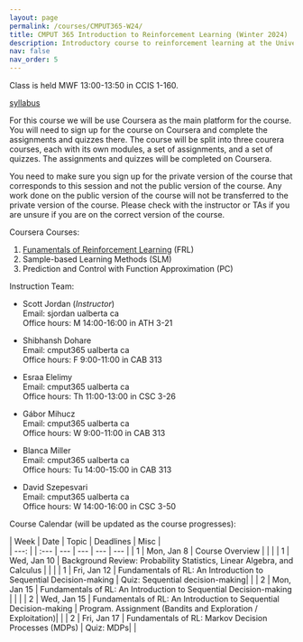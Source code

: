 ```yaml
---
layout: page
permalink: /courses/CMPUT365-W24/
title: CMPUT 365 Introduction to Reinforcement Learning (Winter 2024)
description: Introductory course to reinforcement learning at the University of Alberta 
nav: false
nav_order: 5
---
```


Class is held MWF 13:00-13:50 in CCIS 1-160.

[syllabus](/assets/CMPUT365-W24/syllabus.pdf)

For this course we will be use Coursera as the main platform for the course. You will need to sign up for the course on Coursera and complete the assignments and quizzes there. The course will be split into three courera courses, each with its own modules, a set of assignments, and a set of quizzes. The assignments and quizzes will be completed on Coursera. 

You need to make sure you sign up for the private version of the course that corresponds to this session and not the public version of the course. Any work done on the public version of the course will not be transferred to the private version of the course. Please check with the instructor or TAs if you are unsure if you are on the correct version of the course.

Coursera Courses:

1. [Funamentals of Reinforcement Learning](tbd) (FRL)
2. Sample-based Learning Methods (SLM)
3. Prediction and Control with Function Approximation (PC)

Instruction Team:

- Scott Jordan (*Instructor*) <br>
  Email: sjordan <at> ualberta <dot> ca <br>
  Office hours: M 14:00-16:00 in ATH 3-21

- Shibhansh Dohare <br>
  Email: cmput365 <at> ualberta <dot> ca <br>
  Office hours: F 9:00-11:00 in CAB 313

- Esraa Elelimy <br>
  Email: cmput365 <at> ualberta <dot> ca <br>
  Office hours: Th 11:00-13:00 in CSC 3-26

- Gábor Mihucz <br>
  Email: cmput365 <at> ualberta <dot> ca <br>
  Office hours: W 9:00-11:00 in CAB 313

- Blanca Miller <br>
  Email: cmput365 <at> ualberta <dot> ca <br>
  Office hours: Tu 14:00-15:00 in CAB 313 

- David Szepesvari <br>
  Email: cmput365 <at> ualberta <dot> ca <br>
  Office hours: W 14:00-16:00 in CSC 3-50





Course Calendar (will be updated as the course progresses):


| Week | Date | Topic | Deadlines | Misc |  
| ---: |      | :---  | ---     | ---      | ---        |  --- |
| 1    | Mon, Jan 8  | Course Overview | | |
| 1    | Wed, Jan 10  | Background Review: Probability Statistics, Linear Algebra, and Calculus | | |
| 1    | Fri, Jan 12  | Fundamentals of RL: An Introduction to Sequential Decision-making | Quiz: Sequential decision-making| |
| 2    | Mon, Jan 15  | Fundamentals of RL: An Introduction to Sequential Decision-making | | |
| 2    | Wed, Jan 15  | Fundamentals of RL: An Introduction to Sequential Decision-making | Program. Assignment (Bandits and Exploration / Exploitation)| |
| 2    | Fri, Jan 17  | Fundamentals of RL: Markov Decision Processes (MDPs) | Quiz: MDPs| |


